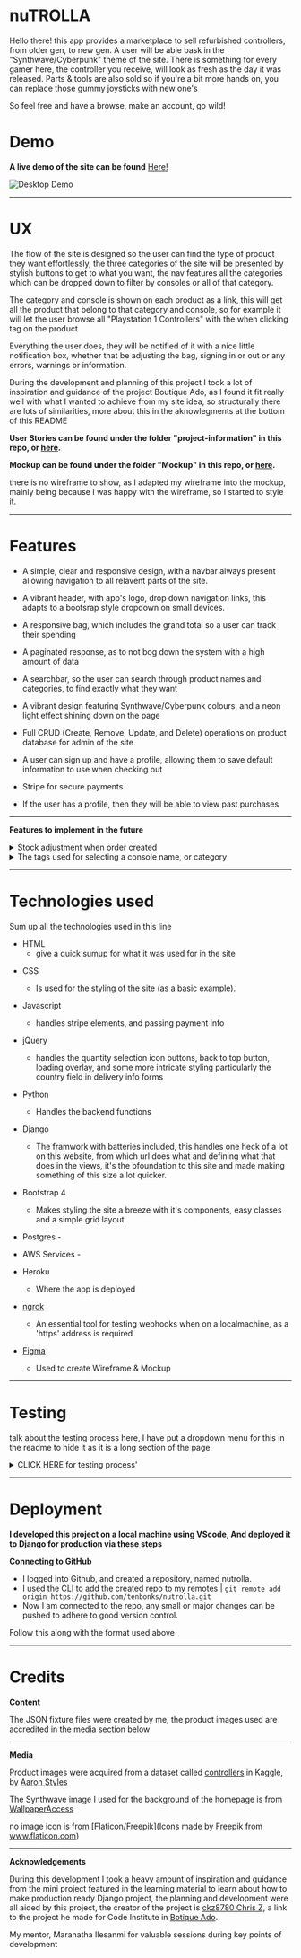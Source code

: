 # nuTROLLA
Hello there! this app provides a marketplace to sell refurbished controllers, from older gen, to new gen. A user will be able bask in the "Synthwave/Cyberpunk" theme of the site. There is something for every gamer here, the controller you receive, will look as fresh as the day it was released. Parts & tools are also sold so if you're a bit more hands on, you can replace those gummy joysticks with new one's

So feel free and have a browse, make an account, go wild!



# Demo

**A live demo of the site can be found** <a href="#" rel="nofollow" target="_blank">Here!</a>

![Desktop Demo](linktogohere# "Desktop Demo")

---

# UX

The flow of the site is designed so the user can find the type of product they want effortlessly, the three categories of the site will be presented by stylish buttons to get to what you want, the nav features all the categories which can be dropped down to filter by consoles or all of that category.

The category and console is shown on each product as a link, this will get all the product that belong to that category and console, so for example it will let the user browse all "Playstation 1 Controllers" with the when clicking tag on the product

Everything the user does, they will be notified of it with a nice little notification box, whether that be adjusting the bag, signing in or out or any errors, warnings or information.

During the development and planning of this project I took a lot of inspiration and guidance of the project Boutique Ado, as I found it fit really well with what I wanted to achieve from my site idea, so structurally there are lots of similarities, more about this in the aknowlegments at the bottom of this README


**User Stories can be found under the folder "project-information" in this repo, or [here](https://github.com/tenbonks/nuTROLLA/blob/master/project_info/nuTROLLA-User_Stories.png).**


**Mockup can be found under the folder "Mockup" in this repo, or [here](https://github.com/tenbonks/nuTROLLA/tree/master/mockup).**


there is no wireframe to show, as I adapted my wireframe into the mockup, mainly being because I was happy with the wireframe, so I started to style it.

---

# Features

* A simple, clear and responsive design, with a navbar always present allowing navigation to all relavent parts of the site.

- A vibrant header, with app's logo, drop down navigation links, this adapts to a bootsrap style dropdown on small devices.

- A responsive bag, which includes the grand total so a user can track their spending

- A paginated response, as to not bog down the system with a high amount of data

- A searchbar, so the user can search through product names and categories, to find exactly what they want

- A vibrant design featuring Synthwave/Cyberpunk colours, and a neon light effect shining down on the page

- Full CRUD (Create, Remove, Update, and Delete) operations on product database for admin of the site

- A user can sign up and have a profile, allowing them to save default information to use when checking out

- Stripe for secure payments

- If the user has a profile, then they will be able to view past purchases

---

**Features to implement in the future**

<details>
<summary>Stock adjustment when order created</summary>
<br>
This feature was a tricky one, as without stripe, I found it quite straight forward to implement, but I had issues with if stock were  to change between page loads. An example is if a product goes out of stock, and a user checks out with it in their bag just after, the payment would be proccessed by stripe and the user charged for items that are out of stock.
I spent a fair amount of trial and error on this and in the end decided to take out the code that ammended stock levels, and the sections that would return a user back to the bag page and notify them of the stock issue.
</details>

<details>
<summary>The tags used for selecting a console name, or category</summary>
<br>
The tags I currently use work, but I want to implement them in a cleaner way as it's a rather manual way passing the values to filter via href, the url ends up    getting very long on pages which on all controller, all parts, and all tools, also the console name will show up as a link even if there are no products, so      really it shouldn't be appearing as a link, as it leads to a no products page, I can manually get around it by changing the href but that isn't practical.
</details>
  
   
---

# Technologies used

Sum up all the technologies used in this line

* HTML 
    - give a quick sumup for what it was used for in the site

- CSS 
    - Is used for the styling of the site (as a basic example).

- Javascript 
    - handles stripe elements, and passing payment info

- jQuery 
    - handles the quantity selection icon buttons, back to top button, loading overlay, and some more intricate styling particularly the country field in delivery       info forms

- Python 
    - Handles the backend functions

- Django 
    - The framwork with batteries included, this handles one heck of a lot on this website, from which url does what and defining what that does in the views,           it's the bfoundation to this site and made making something of this size a lot quicker.

- Bootstrap 4 
    - Makes styling the site a breeze with it's components, easy classes and a simple grid layout

- Postgres -

- AWS Services - 

- Heroku 
    - Where the app is deployed

- [ngrok](https://ngrok.com/) 
    - An essential tool for testing webhooks when on a localmachine, as a 'https' address is required

- [Figma](https://www.figma.com/)
    - Used to create Wireframe & Mockup

--- 
# Testing

talk about the testing process here, I have put a dropdown menu for this in the readme to hide it as it is a long section of the page

<details><summary>CLICK HERE for testing process'</summary>
<p>

1. The content of the site should resize fluidly to specific breakpoints
    1. Load the website on a large desktop monitor.
    2. Check all pages of the site to check the layout is as expected.
    3. Open developer tools and repeat step 2 at xs, small, medium breakpoints
    4. The layout is as expected and elements will display to fit the device its being displayed on.
    5. This verifies that the site is responsive to different screen size, and aspect ratios.

2. Just keep adding numbered lists for each process taken when testing the site
    1. indent the subitem of the list for each stage of testing
</p>
</details>

---

# Deployment

**I developed this project on a local machine using VScode, And deployed it to Django for production via these steps**

**Connecting to GitHub**
- I logged into Github, and created a repository, named nutrolla.
- I used the CLI to add the created repo to my remotes | `git remote add origin https://github.com/tenbonks/nutrolla.git`
- Now I am connected to the repo, any small or major changes can be pushed to adhere to good version control.

Follow this along with the format used above

---


# Credits

**Content**

The JSON fixture files were created by me, the product images used are accredited in the media section below

---

**Media**

Product images were acquired from a dataset called [controllers](https://www.kaggle.com/charcoal/controllers) in Kaggle, by [Aaron Styles](https://www.kaggle.com/charcoal)

The Synthwave image I used for the background of the homepage is from [WallpaperAccess](https://wallpaperaccess.com/synthwave)

no image icon is from [Flaticon/Freepik](Icons made by <a href="https://www.flaticon.com/authors/freepik" title="Freepik">Freepik</a> from <a href="https://www.flaticon.com/" title="Flaticon"> www.flaticon.com</a>)

---

**Acknowledgements**

During this development I took a heavy amount of inspiration and guidance from the mini project featured in the learning material to learn about how to make production ready Django project, the planning and development were all aided by this project, the creator of the project is [ckz8780 Chris Z](https://github.com/ckz8780), a link to the project he made for Code Institute in [Botique Ado](#).


My mentor, Maranatha Ilesanmi for valuable sessions during key points of development 
